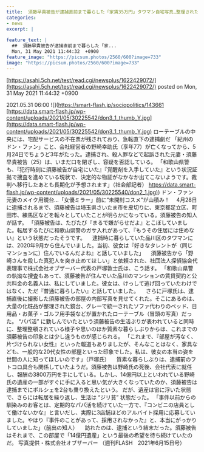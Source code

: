 ```yaml
---
title:  須藤早貴被告が逮捕直前まで暮らした「家賃35万円」タワマン自宅写真…整理された化粧品以外は“ジリ貧”生活  
categories:
- news
excerpt: |
  
feature_text: |
  ##  須藤早貴被告が逮捕直前まで暮らした「家...
  Mon, 31 May 2021 11:44:32  +0900
feature_image: "https://picsum.photos/2560/600?image=733"
image: "https://picsum.photos/2560/600?image=733"
---
```


[https://asahi.5ch.net/test/read.cgi/newsplus/1622429072/](https://asahi.5ch.net/test/read.cgi/newsplus/1622429072/)
posted on Mon, 31 May 2021 11:44:32  +0900

<!--more-->

2021.05.31 06:00 ![](https://smart-flash.jp/sociopolitics/143661 [https://data.smart-flash.jp/wp-content/uploads/2021/05/30225542/don3_1_thumb_Y.jpg](https://data.smart-flash.jp/wp-content/uploads/2021/05/30225542/don3_1_thumb_Y.jpg) ローテーブルの中央には、宅配サービスの不在票が残されており、急転直下の逮捕劇だ 「紀州のドン・ファン」こと、会社経営者の野崎幸助氏（享年77）が亡くなってから、5月24日でちょうど3年がたった。逮捕され、殺人罪などで起訴された元妻・須藤早貴被告（25）は、いまだ口を閉ざし、容疑を否認している。 「和歌山県警も、『犯行時刻に須藤被告が自宅にいた』『覚醒剤を入手していた』という状況証拠で捜査を進めている現状で、決定的な物証がなかなか出てこないようです。裁判へ移行したあとも長期化が予想されます」（社会部記者） [https://data.smart-flash.jp/wp-content/uploads/2021/05/30225540/don2_1.jpg)](https://data.smart-flash.jp/wp-content/uploads/2021/05/30225540/don2_1.jpg)) ドン・ファン元妻のメイク用鏡台…「女優ミラー」前に“未開封コスメ”が山積み！ 　4月28日に逮捕されるまで、須藤被告は埼玉県さいたま市を皮切りに、東京都足立区、町田市、練馬区などを転々としていたことが明らかになっている。須藤被告の知人が話す。 「須藤被告は、たびたび『まるで嫌がらせだよ』とこぼしていました。転居するたびに和歌山県警のガサ入れがあって、『もうその住居には住めない』という状態だったそうです。 　逮捕時に暮らしていた品川区のタワマンには、2020年9月から住んでいました。当初、彼女は『好きなタレントが（同じマンションに）住んでいるんだよね』と話していました」 　須藤被告から「野崎さんを殺した真犯人を突き止めてほしい」と依頼された、社団法人探偵協会代表理事で株式会社オブザーバー代表の戸塚敦士氏は、こう話す。 「和歌山県警の執拗な捜査もあって、須藤被告が住んでいた品川のマンションの賃貸契約と公共料金の名義人は、私にしていました。彼女は、けっして逃げ回っていたわけではなく、ただ『普通に暮らしたい』と話していました。 　さらに戸塚氏は、逮捕直後に撮影した須藤被告の部屋の内部写真を見せてくれた。そこにあるのは、大量の化粧品が整理された鏡台、グレーで統一されたソファ代わりのベッド、日用品・お菓子・ゴルフ用手袋などが置かれたローテーブル（冒頭の写真）だった。 “パパ活” に勤しんでいたという須藤被告の生活ぶりが表われていると同時に、整理整頓されている様子や思いのほか質素な暮らしぶりからは、これまでの須藤被告の印象とは少し違うものが感じられる。 「これまで、『部屋が汚なく、片づけられない女性』といった報道もありましたが、そんなことはなく、家具なども、一般的な20代女性の部屋といった印象でした。私は、彼女の本当の姿を世間の人に知ってほしいのです」（戸塚氏） 　質素な暮らしぶりは、逮捕前のフトコロ具合も関係していたようだ。須藤被告は野崎氏の死後、会社代表に就任し、報酬の3800万円を手にしている。しかし、14億円以上といわれている野崎氏の遺産の一部がすぐに手に入ると思い気が大きくなっていたのか、須藤被告は逮捕までにポルシェを2台も乗り換えたという。 だが、遺産は宙に浮いた状態で、さらには転居を繰り返し、生活は “ジリ貧” 状態だった。 「事件以前からの馴染みのお客とは、定期的なパパ活を続けていた一方で、『コンビニの店員として働けないかな』と言いだし、実際に3店舗ほどのアルバイト採用に応募していました。やはり『事件のことがあって、採用されなかった』と、本当にがっかりしていました」（前出の知人） 　訪れたのは、逮捕という結末だった。須藤被告はそれまで、この部屋で「14億円遺産」という最後の希望を待ち続けていたのだ。 写真提供・株式会社オブザーバー （週刊FLASH　2021年6月15日号）
